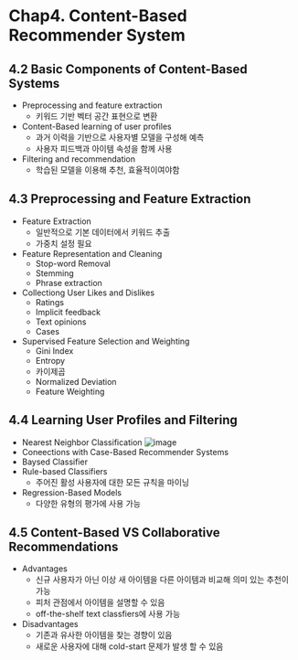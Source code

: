 # Chap4. Content\-Based Recommender System

## 4.2 Basic Components of Content-Based Systems
- Preprocessing and feature extraction
  + 키워드 기반 벡터 공간 표현으로 변환
- Content\-Based learning of user profiles
  + 과거 이력을 기반으로 사용자별 모델을 구성해 예측
  + 사용자 피드백과 아이템 속성을 함께 사용
- Filtering and recommendation
  + 학습된 모델을 이용해 추천, 효율적이여야함
## 4.3 Preprocessing and Feature Extraction
- Feature Extraction
  + 일반적으로 기본 데이터에서 키워드 추출
  + 가중치 설정 필요
- Feature Representation and Cleaning
  + Stop\-word Removal
  + Stemming
  + Phrase extraction
- Collectiong User Likes and Dislikes
  + Ratings
  + Implicit feedback
  + Text opinions
  + Cases
- Supervised Feature Selection and Weighting
  + Gini Index
  + Entropy
  + 카이제곱
  + Normalized Deviation
  + Feature Weighting
## 4.4 Learning User Profiles and Filtering
- Nearest Neighbor Classification
  ![image](https://user-images.githubusercontent.com/59719632/179327208-34410095-0a12-4aa9-8da4-223ffcf7573a.png)
- Coneections with Case\-Based Recommender Systems
- Baysed Classifier
- Rule\-based Classifiers
  + 주어진 활성 사용자에 대한 모든 규칙을 마이닝
- Regression\-Based Models
  + 다양한 유형의 평가에 사용 가능
## 4.5 Content-Based VS Collaborative Recommendations
- Advantages
  + 신규 사용자가 아닌 이상 새 아이템을 다른 아이템과 비교해 의미 있는 추천이 가능
  + 피처 관점에서 아이템을 설명할 수 있음
  + off\-the\-shelf text classfiers에 사용 가능
- Disadvantages
  + 기존과 유사한 아이템을 찾는 경향이 있음
  + 새로운 사용자에 대해 cold\-start 문제가 발생 할 수 있음

